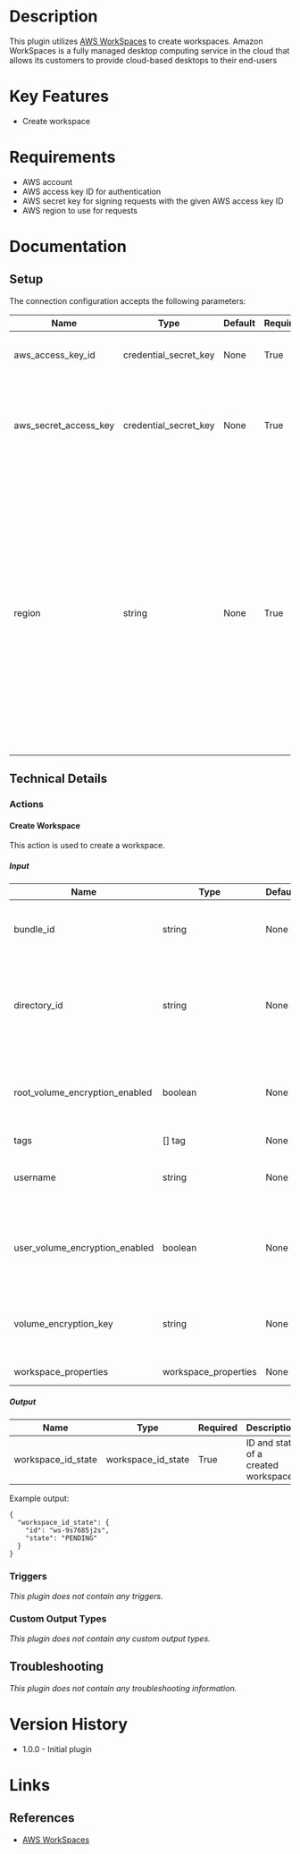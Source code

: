 # Description

This plugin utilizes [AWS WorkSpaces](https://aws.amazon.com/workspaces/) to create workspaces. Amazon WorkSpaces is a fully managed
 desktop computing service in the cloud that allows its customers to provide cloud-based desktops to their end-users
 
# Key Features

* Create workspace

# Requirements

* AWS account
* AWS access key ID for authentication
* AWS secret key for signing requests with the given AWS access key ID
* AWS region to use for requests

# Documentation

## Setup

The connection configuration accepts the following parameters:

|Name|Type|Default|Required|Description|Enum|
|----|----|-------|--------|-----------|----|
|aws_access_key_id|credential_secret_key|None|True|The ID of the AWS access key to use for authentication|None|
|aws_secret_access_key|credential_secret_key|None|True|The AWS secret access Key used for signing requests with the given AWS access key ID|None|
|region|string|None|True|The AWS region to use for requests. An example would be us-east-1|['us-east-2', 'us-east-1', 'us-west-1', 'us-west-2', 'ca-central-1', 'ap-south-1', 'ap-northeast-2', 'ap-southeast-1', 'ap-southeast-2', 'ap-northeast-1', 'eu-central-1', 'eu-west-1', 'eu-west-2', 'sa-east-1']|

## Technical Details

### Actions

#### Create Workspace

This action is used to create a workspace.

##### Input

|Name|Type|Default|Required|Description|Enum|
|----|----|-------|--------|-----------|----|
|bundle_id|string|None|True|The identifier of the bundle for the workspace|None|
|directory_id|string|None|True|The identifier of the AWS Directory Service directory for the workspace|None|
|root_volume_encryption_enabled|boolean|None|False|Flag indicating whether the data stored on the root volume is encrypted|None|
|tags|[] tag|None|False|Tags|None|
|username|string|None|True|The username of the user for the workspace|None|
|user_volume_encryption_enabled|boolean|None|False|Flag indicating whether the data stored on the user volume is encrypted|None|
|volume_encryption_key|string|None|False|The KMS key used to encrypt data stored on your workspace|None|
|workspace_properties|workspace_properties|None|False|Workspace properties|None|

##### Output

|Name|Type|Required|Description|
|----|----|--------|-----------|
|workspace_id_state|workspace_id_state|True|ID and state of a created workspace|

Example output:

```
{
  "workspace_id_state": {
    "id": "ws-9s7685j2s",
    "state": "PENDING"
  }
}
```

### Triggers

_This plugin does not contain any triggers._

### Custom Output Types

_This plugin does not contain any custom output types._

## Troubleshooting

_This plugin does not contain any troubleshooting information._

# Version History

* 1.0.0 - Initial plugin

# Links

## References

* [AWS WorkSpaces](https://aws.amazon.com/workspaces/)

